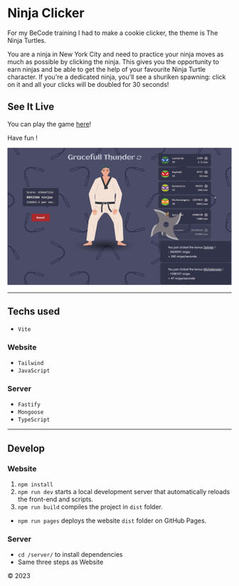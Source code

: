 # Ninja Clicker

For my BeCode training I had to make a cookie clicker, the theme is The Ninja Turtles.

You are a ninja in New York City and need to practice your ninja moves as much as possible by clicking the ninja. This gives you the opportunity to earn ninjas and be able to get the help of your favourite Ninja Turtle character. If you're a dedicated ninja, you'll see a shuriken spawning: click on it and all your clicks will be doubled for 30 seconds!

## See It Live

You can play the game [here](https://n-vh.github.io/cookie-clicker)!

Have fun !

![screenshot](./src/public/ninja-clicker-screenshot.png?raw=true)

---

## Techs used

- `Vite`

### Website

- `Tailwind`
- `JavaScript`

### Server

- `Fastify`
- `Mongoose`
- `TypeScript`

---

## Develop

### Website

1. `npm install`
2. `npm run dev` starts a local development server that automatically reloads the front-end and scripts.
3. `npm run build` compiles the project in `dist` folder.

- `npm run pages` deploys the website `dist` folder on GitHub Pages.

### Server

- `cd /server/` to install dependencies
- Same three steps as Website

&copy; 2023
